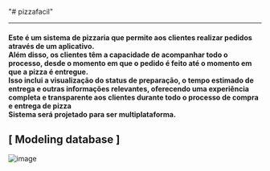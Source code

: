 "# pizzafacil" 
<hr>
<h4>
Este é um sistema de pizzaria que permite aos clientes realizar pedidos através de um aplicativo. <br>
Além disso, os clientes têm a capacidade de acompanhar todo o processo, desde o momento em que o pedido é feito até o momento em que a pizza é entregue. <br>
Isso inclui a visualização do status de preparação, o tempo estimado de entrega e outras informações relevantes, oferecendo uma experiência completa e transparente aos clientes durante todo o processo de compra e entrega de pizza<br>
Sistema será projetado para ser multiplataforma.

[ Modeling database ]
--
![image](https://github.com/lucasdefreitasroberto/pizzafacil/assets/68399974/4b17953e-79dc-497f-bb22-a4822f483ac0)

